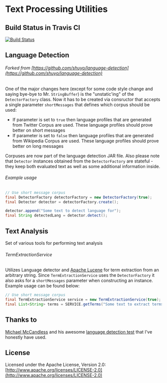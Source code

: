 # Text Processing Utilities

## Build Status in Travis CI
[![Build Status](https://travis-ci.org/kgusarov/text-processing-utils.svg?branch=master)](https://travis-ci.org/kgusarov/text-processing-utils)

## Language Detection
###### Forked from [https://github.com/shuyo/language-detection](https://github.com/shuyo/language-detection)
One of the major changes here (except for some code style change and saying bye-bye to Mr. ```StringBuffer```) 
is the "unstatic'ing" of the ```DetectorFactory``` class. Now it has to be created via consructor that accepts 
a single parameter ```shortMessages``` that defines which corpus should be used:
* If parameter is set to ```true``` then language profiles that are generated from Twitter Corpus are used. These language profiles should prove better on short messages
* If parameter is set to ```false``` then language profiles that are generated from Wikipedia Corpus are used. These language profiles should prove better on long messages

Corpuses are now part of the language detection JAR file. Also please note that ```Detector``` instances obtained from 
the ```DetectorFactory``` are stateful - they keep both evaluated text as well as some additional information inside.

###### Example usage
```java
// Use short message corpus
final DetectorFactory detectorFactory = new DetectorFactory(true);
final Detector detector = detectorFactory.create();

detector.append("Some text to detect language for");
final String detectedLang = detector.detect();
```

## Text Analysis
Set of various tools for performing text analysis

###### TermExtractionService
Utilizes Language detector and [Apache Lucene](https://lucene.apache.org/core/developer.html) for term extraction from an arbitrary string.
Since ```TermExtractionService``` uses the ```DetectorFactory``` it also asks for a ```shortMessages``` parameter when constructing
an instance. Example usage can be found below:
```java
// Use short message corpus
final TermExtractionService service = new TermExtractionService(true);
final List<String> terms = SERVICE.getTerms("Some text to extract terms from");
```

## Thanks to
[Michael McCandless](https://github.com/mikemccand) and his awesome [language detection test](https://github.com/mikemccand/chromium-compact-language-detector/blob/master/test.py) that I've honestly have used.  

## License
Licensed under the Apache License, Version 2.0: [http://www.apache.org/licenses/LICENSE-2.0](http://www.apache.org/licenses/LICENSE-2.0)
